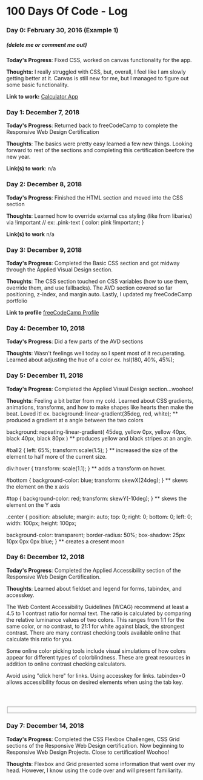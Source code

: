 # 100 Days Of Code - Log

### Day 0: February 30, 2016 (Example 1)
##### (delete me or comment me out)

**Today's Progress**: Fixed CSS, worked on canvas functionality for the app.

**Thoughts:** I really struggled with CSS, but, overall, I feel like I am slowly getting better at it. Canvas is still new for me, but I managed to figure out some basic functionality.

**Link to work:** [Calculator App](http://www.example.com)

### Day 1: December 7, 2018

**Today's Progress**: Returned back to freeCodeCamp to complete the Responsive Web Design Certification

**Thoughts**: The basics were pretty easy learned a few new things. Looking forward to rest of the sections and completing this certification beefore the new year.

**Link(s) to work**: n/a


### Day 2: December 8, 2018

**Today's Progress**: Finished the HTML section and moved into the CSS section

**Thoughts**: Learned how to override external css styling (like from libaries) via !important // ex: .pink-text { color: pink !important; }


**Link(s) to work** n/a

### Day 3: December 9, 2018

**Today's Progress**: Completed the Basic CSS section and got midway through the Applied Visual Design section.

**Thoughts**: The CSS section touched on CSS variables (how to use them, override them, and use fallbacks). The AVD section covered so far positioning, z-index, and margin auto. Lastly, I updated my freeCodeCamp portfolio

**Link to profile**
[freeCodeCamp Profile](https://www.freecodecamp.org/aglegaspi)

### Day 4: December 10, 2018

**Today's Progress**: Did a few parts of the AVD sections

**Thoughts**: Wasn't feelings well today so I spent most of it recuperating. Learned about adjusting the hue of a color ex. hsl(180, 40%, 45%);

### Day 5: December 11, 2018

**Today's Progress**: Completed the Applied Visual Design section...woohoo!

**Thoughts**: Feeling a bit better from my cold. Learned about CSS gradients, animations, transforms, and how to make shapes like hearts then make the beat. Loved it!
ex.
background: linear-gradient(35deg, red, white);
** produced a gradient at a angle between the two colors

background: repeating-linear-gradient(
      45deg,
      yellow 0px,
      yellow 40px,
      black 40px,
      black 80px
    )
** produces yellow and black stripes at an angle.

#ball2 {
    left: 65%;
    transform:scale(1.5);
  }
** increased the size of the element to half more of the current size.

 div:hover {
    transform: scale(1.1);
  }
** adds a transform on hover.

#bottom {
    background-color: blue;
    transform: skewX(24deg);
  }
** skews the element on the x axis

  #top {
    background-color: red;
    transform: skewY(-10deg);
  }
** skews the element on the Y axis

.center
{
  position: absolute;
  margin: auto;
  top: 0;
  right: 0;
  bottom: 0;
  left: 0;
  width: 100px;
  height: 100px;
  
  background-color: transparent;
  border-radius: 50%;
  box-shadow: 25px 10px 0px 0px blue; 
}
** creates a cresent moon

### Day 6: December 12, 2018

**Today's Progress**: Completed the Applied Accessibility section of the Responsive Web Design Certification.

**Thoughts**: Learned about fieldset and legend for forms, tabindex, and accesskey.

The Web Content Accessibility Guidelines (WCAG) recommend at least a 4.5 to 1 contrast ratio for normal text. The ratio is calculated by comparing the relative luminance values of two colors. This ranges from 1:1 for the same color, or no contrast, to 21:1 for white against black, the strongest contrast. There are many contrast checking tools available online that calculate this ratio for you.

Some online color picking tools include visual simulations of how colors appear for different types of colorblindness. These are great resources in addition to online contrast checking calculators.

Avoid using "click here" for links. Using accesskey for links.
tabindex=0 allows accessibility focus on desired elements when using the tab key.

<header> </header>
<main> </main>
<article> </article>
<footer> </footer>
<nav> </nav>
<fieldset> </fieldset>
<legend> </legend>

### Day 7: December 14, 2018

**Today's Progress**: Completed the CSS Flexbox Challenges, CSS Grid sections of the Responsive Web Design certification. Now beginning to Responsive Web Design Projects. Close to certification! Woohoo!

**Thoughts**: Flexbox and Grid presented some information that went over my head. However, I know using the code over and will present familiarity.

